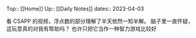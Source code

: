 Top:: [[Home]]
Up:: [[Daily Notes]]
dates:: 2023-04-03

看 CSAPP 的视频，浮点数的部分理解了半天依然一知半解。
脑子里一直怀疑，这玩意真的对我有帮助吗？
也许只把它当作一种智力游戏比较好